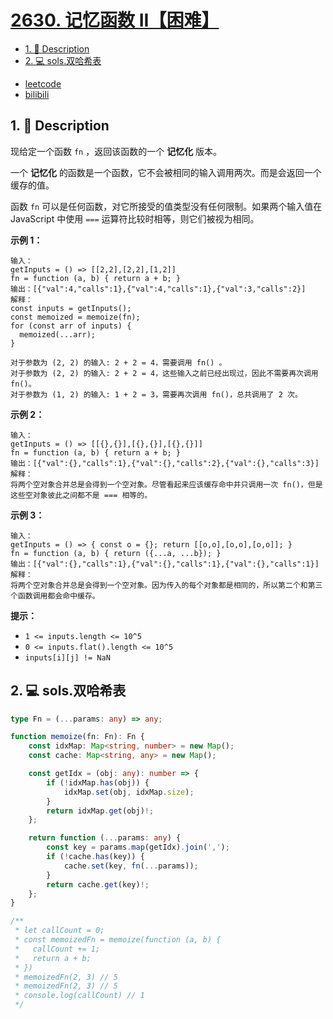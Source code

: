 # [2630. 记忆函数 II【困难】](https://github.com/Tdahuyou/leetcode/tree/main/2630.%20%E8%AE%B0%E5%BF%86%E5%87%BD%E6%95%B0%20II%E3%80%90%E5%9B%B0%E9%9A%BE%E3%80%91)

<!-- region:toc -->
- [1. 📝 Description](#1--description-69)
- [2. 💻 sols.双哈希表](#2--sols双哈希表)
<!-- endregion:toc -->
- [leetcode](https://leetcode.cn/problems/memoize-ii/)
- [bilibili](https://www.bilibili.com/video/BV1DivNejEb1/)

## 1. 📝 Description

现给定一个函数 `fn` ，返回该函数的一个 **记忆化** 版本。

一个 **记忆化** 的函数是一个函数，它不会被相同的输入调用两次。而是会返回一个缓存的值。

函数 `fn` 可以是任何函数，对它所接受的值类型没有任何限制。如果两个输入值在 JavaScript 中使用 `===` 运算符比较时相等，则它们被视为相同。

**示例 1：**
```
输入：
getInputs = () => [[2,2],[2,2],[1,2]]
fn = function (a, b) { return a + b; }
输出：[{"val":4,"calls":1},{"val":4,"calls":1},{"val":3,"calls":2}]
解释：
const inputs = getInputs();
const memoized = memoize(fn);
for (const arr of inputs) {
  memoized(...arr);
}

对于参数为 (2, 2) 的输入: 2 + 2 = 4，需要调用 fn() 。
对于参数为 (2, 2) 的输入: 2 + 2 = 4，这些输入之前已经出现过，因此不需要再次调用 fn()。
对于参数为 (1, 2) 的输入: 1 + 2 = 3，需要再次调用 fn()，总共调用了 2 次。
```
**示例 2：**
```
输入：
getInputs = () => [[{},{}],[{},{}],[{},{}]]
fn = function (a, b) { return a + b; }
输出：[{"val":{},"calls":1},{"val":{},"calls":2},{"val":{},"calls":3}]
解释：
将两个空对象合并总是会得到一个空对象。尽管看起来应该缓存命中并只调用一次 fn()，但是这些空对象彼此之间都不是 === 相等的。
```
**示例 3：**
```
输入：
getInputs = () => { const o = {}; return [[o,o],[o,o],[o,o]]; }
fn = function (a, b) { return ({...a, ...b}); }
输出：[{"val":{},"calls":1},{"val":{},"calls":1},{"val":{},"calls":1}]
解释：
将两个空对象合并总是会得到一个空对象。因为传入的每个对象都是相同的，所以第二个和第三个函数调用都会命中缓存。
```

**提示：**

- `1 <= inputs.length <= 10^5`
- `0 <= inputs.flat().length <= 10^5`
- `inputs[i][j] != NaN`

## 2. 💻 sols.双哈希表

```ts
type Fn = (...params: any) => any;

function memoize(fn: Fn): Fn {
    const idxMap: Map<string, number> = new Map();
    const cache: Map<string, any> = new Map();

    const getIdx = (obj: any): number => {
        if (!idxMap.has(obj)) {
            idxMap.set(obj, idxMap.size);
        }
        return idxMap.get(obj)!;
    };

    return function (...params: any) {
        const key = params.map(getIdx).join(',');
        if (!cache.has(key)) {
            cache.set(key, fn(...params));
        }
        return cache.get(key)!;
    };
}

/**
 * let callCount = 0;
 * const memoizedFn = memoize(function (a, b) {
 *   callCount += 1;
 *   return a + b;
 * })
 * memoizedFn(2, 3) // 5
 * memoizedFn(2, 3) // 5
 * console.log(callCount) // 1
 */
```








